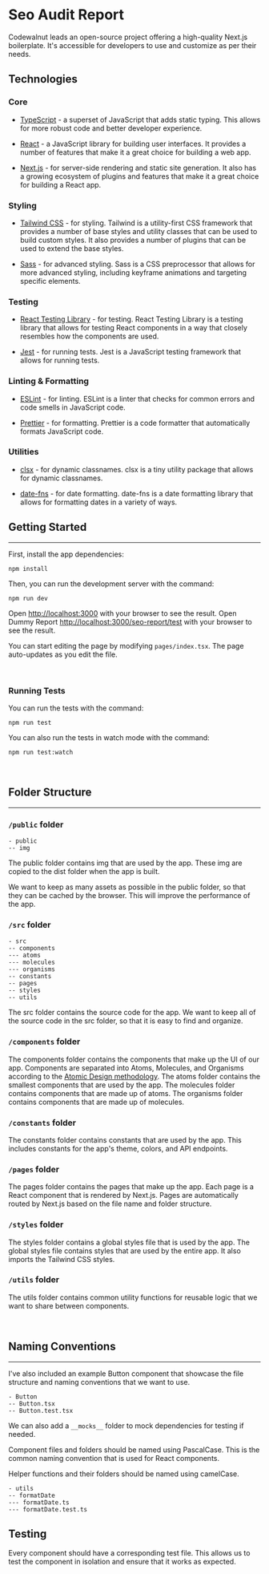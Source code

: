 # Seo Audit Report

Codewalnut leads an open-source project offering a high-quality Next.js boilerplate. It's accessible for developers to use and customize as per their needs.

## Technologies

### Core

- [TypeScript](https://www.typescriptlang.org/) - a superset of JavaScript that adds static typing. This allows for more robust code and better developer experience.

- [React](https://facebook.github.io/react/) - a JavaScript library for building user interfaces. It provides a number of features that make it a great choice for building a web app.

- [Next.js](https://nextjs.org/) - for server-side rendering and static site generation. It also has a growing ecosystem of plugins and features that make it a great choice for building a React app.

### Styling

- [Tailwind CSS](https://tailwindcss.com/) - for styling. Tailwind is a utility-first CSS framework that provides a number of base styles and utility classes that can be used to build custom styles. It also provides a number of plugins that can be used to extend the base styles.

- [Sass](https://sass-lang.com/) - for advanced styling. Sass is a CSS preprocessor that allows for more advanced styling, including keyframe animations and targeting specific elements.

### Testing

- [React Testing Library](https://testing-library.com/docs/react-testing-library/intro) - for testing. React Testing Library is a testing library that allows for testing React components in a way that closely resembles how the components are used.

- [Jest](https://jestjs.io/) - for running tests. Jest is a JavaScript testing framework that allows for running tests.

### Linting & Formatting

- [ESLint](https://eslint.org/) - for linting. ESLint is a linter that checks for common errors and code smells in JavaScript code.

- [Prettier](https://prettier.io/) - for formatting. Prettier is a code formatter that automatically formats JavaScript code.


### Utilities

- [clsx](https://www.npmjs.com/package/clsx) - for dynamic classnames. clsx is a tiny utility package that allows for dynamic classnames.

- [date-fns](https://date-fns.org/) - for date formatting. date-fns is a date formatting library that allows for formatting dates in a variety of ways.

## Getting Started

---

First, install the app dependencies:

```
npm install
```

Then, you can run the development server with the command:

```
npm run dev
```

Open [http://localhost:3000](http://localhost:3000) with your browser to see the result.
Open Dummy Report [http://localhost:3000/seo-report/test](http://localhost:3000/seo-report/testing-one) with your browser to see the result.

You can start editing the page by modifying `pages/index.tsx`. The page auto-updates as you edit the file.

<br>

### Running Tests

You can run the tests with the command:

```
npm run test
```

You can also run the tests in watch mode with the command:

```
npm run test:watch
```

<br>

## Folder Structure

---

### `/public` folder

```
- public
-- img
```

The public folder contains img that are used by the app. These img are copied to the dist folder when the app is built.

We want to keep as many assets as possible in the public folder, so that they can be cached by the browser. This will improve the performance of the app.

### `/src` folder

```
- src
-- components
--- atoms
--- molecules
--- organisms
-- constants
-- pages
-- styles
-- utils
```

The src folder contains the source code for the app. We want to keep all of the source code in the src folder, so that it is easy to find and organize.

### `/components` folder

The components folder contains the components that make up the UI of our app. Components are separated into Atoms, Molecules, and Organisms according to the [Atomic Design methodology](https://atomicdesign.bradfrost.com/chapter-2/). The atoms folder contains the smallest components that are used by the app. The molecules folder contains components that are made up of atoms. The organisms folder contains components that are made up of molecules.

### `/constants` folder

The constants folder contains constants that are used by the app. This includes constants for the app's theme, colors, and API endpoints.

### `/pages` folder

The pages folder contains the pages that make up the app. Each page is a React component that is rendered by Next.js. Pages are automatically routed by Next.js based on the file name and folder structure.

### `/styles` folder

The styles folder contains a global styles file that is used by the app. The global styles file contains styles that are used by the entire app. It also imports the Tailwind CSS styles.

### `/utils` folder

The utils folder contains common utility functions for reusable logic that we want to share between components.

<br>

## Naming Conventions

---

I've also included an example Button component that showcase the file structure and naming conventions that we want to use.

```
- Button
-- Button.tsx
-- Button.test.tsx
```

We can also add a `__mocks__` folder to mock dependencies for testing if needed.

Component files and folders should be named using PascalCase. This is the common naming convention that is used for React components.

Helper functions and their folders should be named using camelCase.

```
- utils
-- formatDate
--- formatDate.ts
--- formatDate.test.ts
```

## Testing

Every component should have a corresponding test file. This allows us to test the component in isolation and ensure that it works as expected.
